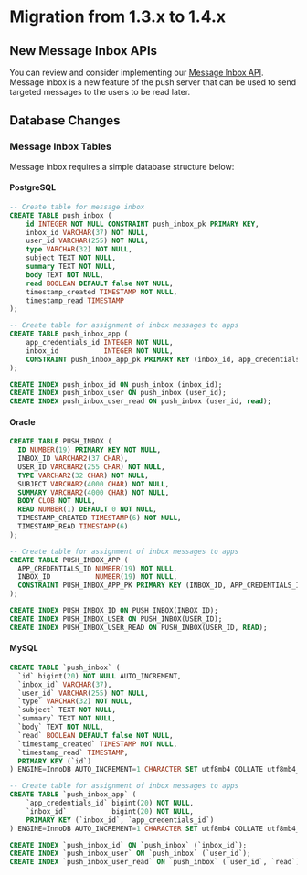 # Migration from 1.3.x to 1.4.x

## New Message Inbox APIs

You can review and consider implementing our [Message Inbox API](./Push-Server-API.md#message-inbox). Message inbox is a new feature of the push server that can be used to send targeted messages to the users to be read later.

## Database Changes

### Message Inbox Tables

Message inbox requires a simple database structure below:

#### PostgreSQL

```sql
-- Create table for message inbox
CREATE TABLE push_inbox (
    id INTEGER NOT NULL CONSTRAINT push_inbox_pk PRIMARY KEY,
    inbox_id VARCHAR(37) NOT NULL,
    user_id VARCHAR(255) NOT NULL,
    type VARCHAR(32) NOT NULL,
    subject TEXT NOT NULL,
    summary TEXT NOT NULL,
    body TEXT NOT NULL,
    read BOOLEAN DEFAULT false NOT NULL,
    timestamp_created TIMESTAMP NOT NULL,
    timestamp_read TIMESTAMP
);

-- Create table for assignment of inbox messages to apps
CREATE TABLE push_inbox_app (
    app_credentials_id INTEGER NOT NULL,
    inbox_id           INTEGER NOT NULL,
    CONSTRAINT push_inbox_app_pk PRIMARY KEY (inbox_id, app_credentials_id)
);

CREATE INDEX push_inbox_id ON push_inbox (inbox_id);
CREATE INDEX push_inbox_user ON push_inbox (user_id);
CREATE INDEX push_inbox_user_read ON push_inbox (user_id, read);
```

#### Oracle

```sql
CREATE TABLE PUSH_INBOX (
  ID NUMBER(19) PRIMARY KEY NOT NULL,
  INBOX_ID VARCHAR2(37 CHAR),
  USER_ID VARCHAR2(255 CHAR) NOT NULL,
  TYPE VARCHAR2(32 CHAR) NOT NULL,
  SUBJECT VARCHAR2(4000 CHAR) NOT NULL,
  SUMMARY VARCHAR2(4000 CHAR) NOT NULL,
  BODY CLOB NOT NULL,
  READ NUMBER(1) DEFAULT 0 NOT NULL,
  TIMESTAMP_CREATED TIMESTAMP(6) NOT NULL,
  TIMESTAMP_READ TIMESTAMP(6)
);

-- Create table for assignment of inbox messages to apps
CREATE TABLE PUSH_INBOX_APP (
  APP_CREDENTIALS_ID NUMBER(19) NOT NULL,
  INBOX_ID           NUMBER(19) NOT NULL,
  CONSTRAINT PUSH_INBOX_APP_PK PRIMARY KEY (INBOX_ID, APP_CREDENTIALS_ID)
);

CREATE INDEX PUSH_INBOX_ID ON PUSH_INBOX(INBOX_ID);
CREATE INDEX PUSH_INBOX_USER ON PUSH_INBOX(USER_ID);
CREATE INDEX PUSH_INBOX_USER_READ ON PUSH_INBOX(USER_ID, READ);
```

#### MySQL

```sql
CREATE TABLE `push_inbox` (
  `id` bigint(20) NOT NULL AUTO_INCREMENT,
  `inbox_id` VARCHAR(37),
  `user_id` VARCHAR(255) NOT NULL,
  `type` VARCHAR(32) NOT NULL,
  `subject` TEXT NOT NULL,
  `summary` TEXT NOT NULL,
  `body` TEXT NOT NULL,
  `read` BOOLEAN DEFAULT false NOT NULL,
  `timestamp_created` TIMESTAMP NOT NULL,
  `timestamp_read` TIMESTAMP,
  PRIMARY KEY (`id`)
) ENGINE=InnoDB AUTO_INCREMENT=1 CHARACTER SET utf8mb4 COLLATE utf8mb4_unicode_ci;

-- Create table for assignment of inbox messages to apps
CREATE TABLE `push_inbox_app` (
    `app_credentials_id` bigint(20) NOT NULL,
    `inbox_id`           bigint(20) NOT NULL,
    PRIMARY KEY (`inbox_id`, `app_credentials_id`)
) ENGINE=InnoDB AUTO_INCREMENT=1 CHARACTER SET utf8mb4 COLLATE utf8mb4_unicode_ci;

CREATE INDEX `push_inbox_id` ON `push_inbox` (`inbox_id`);
CREATE INDEX `push_inbox_user` ON `push_inbox` (`user_id`);
CREATE INDEX `push_inbox_user_read` ON `push_inbox` (`user_id`, `read`);
```
